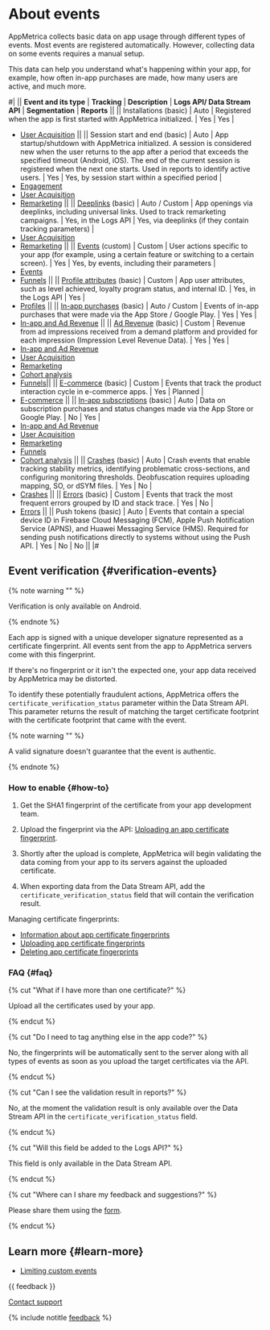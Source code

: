 # About events

AppMetrica collects basic data on app usage through different types of events. Most events are registered automatically. However, collecting data on some events requires a manual setup.

This data can help you understand what's happening within your app, for example, how often in-app purchases are made, how many users are active, and much more.

#|
|| **Event and its type** | **Tracking** | **Description** | **Logs API/ Data Stream API** | **Segmentation** | **Reports** ||
|| Installations (basic) | Auto | Registered when the app is first started with AppMetrica initialized. | Yes | Yes |
- [User Acquisition](../mobile-reports/user-acquisition-report.md) ||
   || Session start and end (basic) | Auto | App startup/shutdown with AppMetrica initialized. A session is considered new when the user returns to the app after a period that exceeds the specified timeout (Android, iOS). The end of the current session is registered when the next one starts. Used in reports to identify active users. | Yes | Yes, by session start within a specified period |
- [Engagement](../mobile-reports/engagement-report.md)
- [User Acquisition](../mobile-reports/user-acquisition-report.md)
- [Remarketing](../mobile-reports/remarketing-report.md) ||
   || [Deeplinks](deeplinks.md) (basic) | Auto / Custom | App openings via deeplinks, including universal links. Used to track remarketing campaigns. | Yes, in the Logs API | Yes, via deeplinks (if they contain tracking parameters) |
- [User Acquisition](../mobile-reports/user-acquisition-report.md)
- [Remarketing](../mobile-reports/remarketing-report.md) ||
   || [Events](about-events.md) (custom) | Custom | User actions specific to your app (for example, using a certain feature or switching to a certain screen). | Yes | Yes, by events, including their parameters |
- [Events](../mobile-reports/events-report.md)
- [Funnels](../mobile-reports/funnels-report.md) ||
   || [Profile attributes](about-profiles.md) (basic) | Custom | App user attributes, such as level achieved, loyalty program status, and internal ID. | Yes, in the Logs API | Yes |
- [Profiles](../mobile-reports/profile-report.md) ||
   || [In-app purchases](about-revenue.md) (basic) | Auto / Custom | Events of in-app purchases that were made via the App Store / Google Play. | Yes | Yes |
- [In-app and Ad Revenue](../mobile-reports/revenue-report.md) ||
   || [Ad Revenue](about-adrevenue.md) (basic) | Custom | Revenue from ad impressions received from a demand platform and provided for each impression (Impression Level Revenue Data). | Yes | Yes |
- [In-app and Ad Revenue](../mobile-reports/revenue-report.md)
- [User Acquisition](../mobile-reports/user-acquisition-report.md)
- [Remarketing](../mobile-reports/remarketing-report.md)
- [Cohort analysis](../mobile-reports/cohort-report.md)
- [Funnels](../mobile-reports/funnels-report.md)||
   || [E-commerce](about-ecommerce.md) (basic) | Custom | Events that track the product interaction cycle in e-commerce apps. | Yes | Planned |
- [E-commerce](../mobile-reports/ecommerce-report.md) ||
   || [In-app subscriptions](about-subscription.md) (basic) | Auto | Data on subscription purchases and status changes made via the App Store or Google Play. | No | Yes |
- [In-app and Ad Revenue](../mobile-reports/revenue-report.md)
- [User Acquisition](../mobile-reports/user-acquisition-report.md)
- [Remarketing](../mobile-reports/remarketing-report.md)
- [Funnels](../mobile-reports/funnels-report.md)
- [Cohort analysis](../mobile-reports/cohort-report.md) ||
   || [Crashes](about-crashes-and-errors.md) (basic) | Auto | Crash events that enable tracking stability metrics, identifying problematic cross-sections, and configuring monitoring thresholds. Deobfuscation requires uploading mapping, SO, or dSYM files. | Yes | No |
- [Crashes](../mobile-reports/crashes-and-errors.md) ||
   || [Errors](about-crashes-and-errors.md) (basic) | Custom | Events that track the most frequent errors grouped by ID and stack trace. | Yes | No |
- [Errors](../mobile-reports/crashes-and-errors.md) ||
   || Push tokens (basic) | Auto | Events that contain a special device ID in Firebase Cloud Messaging (FCM), Apple Push Notification Service (APNS), and Huawei Messaging Service (HMS). Required for sending push notifications directly to systems without using the Push API. | Yes | No | No ||
   |#

## Event verification {#verification-events}

{% note warning "" %}

Verification is only available on Android.

{% endnote %}

Each app is signed with a unique developer signature represented as a certificate fingerprint. All events sent from the app to AppMetrica servers come with this fingerprint.

If there's no fingerprint or it isn't the expected one, your app data received by AppMetrica may be distorted.

To identify these potentially fraudulent actions, AppMetrica offers the `certificate_verification_status` parameter within the Data Stream API. This parameter returns the result of matching the target certificate footprint with the certificate footprint that came with the event.

{% note warning "" %}

A valid signature doesn't guarantee that the event is authentic.

{% endnote %}

### How to enable {#how-to}

1. Get the SHA1 fingerprint of the certificate from your app development team.

2. Upload the fingerprint via the API: [Uploading an app certificate fingerprint](../mobile-api/management/fingerprints/fingerprints-android-post.md).

3. Shortly after the upload is complete, AppMetrica will begin validating the data coming from your app to its servers against the uploaded certificate.

4. When exporting data from the Data Stream API, add the `certificate_verification_status` field that will contain the verification result.

Managing certificate fingerprints:

- [Information about app certificate fingerprints](../mobile-api/management/fingerprints/fingerprints-android-get.md)
- [Uploading app certificate fingerprints](../mobile-api/management/fingerprints/fingerprints-android-post.md)
- [Deleting app certificate fingerprints](../mobile-api/management/fingerprints/fingerprints-android-delete.md)

### FAQ {#faq}

{% cut "What if I have more than one certificate?" %}

Upload all the certificates used by your app.

{% endcut %}

{% cut "Do I need to tag anything else in the app code?" %}

No, the fingerprints will be automatically sent to the server along with all types of events as soon as you upload the target certificates via the API.

{% endcut %}

{% cut "Can I see the validation result in reports?" %}

No, at the moment the validation result is only available over the Data Stream API in the `certificate_verification_status` field.

{% endcut %}

{% cut "Will this field be added to the Logs API?" %}

This field is only available in the Data Stream API.

{% endcut %}

{% cut "Where can I share my feedback and suggestions?" %}

Please share them using the [form](../troubleshooting/improvement-idea.md).

{% endcut %}

## Learn more {#learn-more}

- [Limiting custom events](../troubleshooting/limit-events.md)

{{ feedback }}

<a href="../troubleshooting/feedback-new">
  <span class="button">Contact support</span>
</a>

{% include notitle [feedback](../_includes/feedback-button.md) %}
